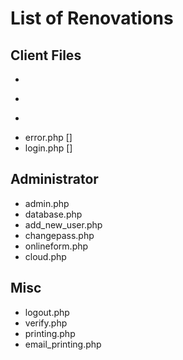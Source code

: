 # List of Renovations
## Client Files
* ~~~index.php~~~
* ~~~our-services.php~~~
* ~~~request-renew.php~~~
* error.php []
* login.php []

## Administrator
* admin.php
* database.php
* add_new_user.php
* changepass.php
* onlineform.php
* cloud.php

## Misc
* logout.php
* verify.php
* printing.php
* email_printing.php

